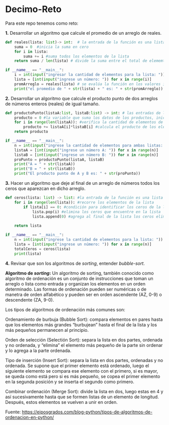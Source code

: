 # Decimo-Reto

Para este repo tenemos como reto:

**1.** Desarrollar un algoritmo que calcule el promedio de un arreglo de reales.
```python
def reales(lista: list)-> int:  # la entrada de la función es una lista
    suma = 0  #inicia la suma en cero
    for i in lista:
        suma += i #suma todos los elementos de la lista
    return suma / len(lista) # divide la suma entre el total de elememtos para hallar el promedio

if __name__ == "__main__":
    i = int(input("ingresar la cantidad de elementos para la lista: "))
    lista = [int(input("ingrese un número: ")) for x in range(i)]
    promArreglo = reales(lista) # se evalúa la función en los valores ingresados
    print("el promedio de " + str(lista) + " es: " + str(promArreglo))
```

**2.** Desarrollar un algoritmo que calcule el producto punto de dos arreglos de números enteros (reales) de igual tamaño.
```python
def productoPunto(listaA:list, listaB:list) -> int: # las entradas de la función serán las dos listas de numeros enteros
    producto = 0 #la variable que suma los datos de los productos, inicia en 0
    for i in range(len(listaA)): #verifica la cantidad de elementos de solo una de las listas dado que ambas tienen la misma cantidad.
        producto += listaA[i]*listaB[i] #calcula el producto de los elementos que estén en la misma posición en cada lista y suma los productos
    return producto

if __name__ == "__main__":
    n = int(input("ingrese la cantidad de elementos para ambas listas: "))
    listaA = [int(input("ingrese un número A: ")) for x in range(n)]
    listaB = [int(input("ingrese un número B: ")) for x in range(n)]
    proPunto = productoPunto(listaA, listaB)
    print("A = " + str(listaA))
    print("B = " + str(listaB))
    print("El producto punto de A y B es: " + str(proPunto))
```

**3.** Hacer un algoritmo que deje al final de un arreglo de números todos los ceros que aparezcan en dicho arreglo.
```python
def ceros(lista: list) -> list: #la entrada de la función es una lista
    for i in range(len(lista)): #recorre los elementos de la lista
        if lista[i] == 0: #condición para identificar los ceros de la lista
            lista.pop(i) #elimina los ceros que encuentre en la lista
            lista.append(0) #agrega al final de la lista los ceros eliminados anteriormente
            
    return lista

if __name__ == "__main__":
    n = int(input("ingrese la cantidad de elementos para la lista: "))
    lista = [int(input("ingrese un número: ")) for x in range(n)]
    totalCeros = ceros(lista)
    print(lista)
```

**4.** Revisar que son los algoritmos de *sorting*, entender *bubble-sort*.

**Algoritmo de *sorting*:**
Un algoritmo de sorting, también conocido como algoritmo de ordenación es un conjunto de instrucciones que toman un arreglo o lista como entrada y organizan los elementos en un orden determinado. Las formas de ordenación pueden ser numéricas o de manetra de orden alfabético y pueden ser en orden ascendente (AZ, 0-9) o descendente (ZA, 9-0).

Los tipos de algoritmos de ordenación más comunes son:

Ordenamiento de burbuja (Bubble Sort): compara elementos en pares hasta que los elementos más grandes “burbujean” hasta el final de la lista y los más pequeños permanecen al principio.

Orden de selección (Selectión Sort): separa la lista en dos partes, ordenada y no ordenada, y “elimina” el elemento más pequeño de la parte sin ordenar y lo agrega a la parte ordenada.

Tipo de inserción (Insert Sort): separa la lista en dos partes, ordenadas y no ordenada. Se supone que el primer elemento está ordenado, luego el siguiente elemento se compara ese elemento con el primero, si es mayor, se queda como está pero si es más pequeño, se copea el primer elemento en la segunda posición y se inserta el segundo como primero.

Combinar ordenación (Merge Sort): divide la lista en dos, luego estas en 4 y así sucesivamente hasta que se formen listas de un elemento de longitud. Después, estos elementos se vuelven a unir en orden. 

Fuente: https://eiposgrados.com/blog-python/tipos-de-algoritmos-de-ordenacion-en-python/
